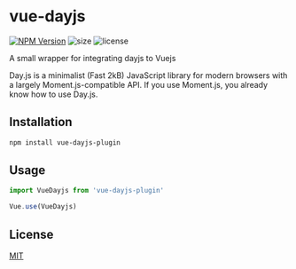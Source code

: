 # vue-dayjs
[![NPM Version][npm-version-image]][npm-url] ![size] ![license]

A small wrapper for integrating dayjs to Vuejs

Day.js is a minimalist (Fast 2kB) JavaScript library for modern browsers with a largely Moment.js-compatible API. If you use Moment.js, you already know how to use Day.js.

## Installation

```bash
npm install vue-dayjs-plugin
```

## Usage 

```js
import VueDayjs from 'vue-dayjs-plugin'

Vue.use(VueDayjs)
```

## License

[MIT](LICENSE)

[npm-url]: https://npmjs.org/package/vue-dayjs-plugin
[license]: https://badgen.net/npm/license/vue-dayjs-plugin
[dependencies]: https://badgen.net/npm/dependencies/vue-dayjs-plugin
[size]: https://badgen.net/packagephobia/install/vue-dayjs-plugin
[npm-version-image]: https://badgen.net/npm/v/vue-dayjs-plugin
```